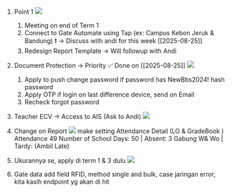 1. Point 1
   ![](https://i.imgur.com/V7Vmu0I.png)
	1. Meeting on end of Term 1
	2. Connect to Gate Automate using Tap (ex: Campus Kebon Jeruk & Bandung) ❗ → Discuss with andi for this week [[2025-08-25]]
	3. Redesign Report Template → Will followup with Andi
2. Document Protection → Priority ✅  Done on [[2025-08-25]]
   ![](https://i.imgur.com/ay3SZnS.png)
	1. Apply to push change password if password has NewBbs2024! hash password
	2. Apply OTP if login on last difference device, send on Email
	3. Recheck forgot password
3. Teacher ECV → Access to AIS (Ask to Andi)
   ![](https://i.imgur.com/qeiPvU8.png)

4. Change on Report
   ![](https://i.imgur.com/dNWvc2k.png)
   make setting Attendance Detail (LO & GradeBook )
   Attendance 49
   Number of School Days: 50 | Absent: 3 Gabung W& Wo | Tardy: (Ambil Late)
5. Ukurannya se, apply di term 1 & 3 dulu
   ![](https://i.imgur.com/bClja67.png)

   
6. Gate data add field RFID, method single and bulk, case jaringan error, 
   kita kasih endpoint yg akan di hit